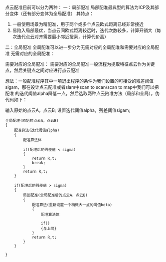 点云配准目前可以分为两种：
一：局部配准
局部配准最典型的算法为ICP及其部分变体（还有部分变体为全局配准）
其特点：
1. 一般使用场景为精配准，用于两个或多个点云欧式距离已经非常接近
2. 易陷入局部最优，当点云间欧式距离较远时，迭代次数较多，计算开销大（每次迭代点云对齐需要最小邻近搜索，计算代价高）




二：全局配准
全局配准可以进一步分为无需对应的全局配准和需要对应的全局配准
无需对应的全局配准：


需要对应的全局配准：
需要对应的全局配准一般流程为提取特征点云作为关键点，然后关键点之间对应进行点云配准









想法：一般配准程序其中一项退出程序的条件为我们设置的可接受的残差阈值sigam，那在设计点云配准或者slam中scan to scan/scan to map中我们可以把配准
的迭代阈值alpha降低一点，然后选取两种点云陪准方法（局部和全局）。伪代码如下：

输入原始的点云A，点云B;
设置迭代阈值alpha，残差阈值sigam;

``` 
全局配准(原始的点云A，点云B)
{
    配准算法(迭代阈值alpha)
    {
        配准算法体

        if(配准后的残差值 < sigma)
        {
            return R,t;
            break;
        }
        return R,t;
    }

    if(配准后的残差值 > sigma)
    {
        局部配准(全局配准后的点云A，点云B)
        {
            配准算法(重新设置一个稍微大一点的阈值beta)
            {
                配准算法体

                if()
                {与上同}
            }
            return R,t;
        }
    }
    
}
